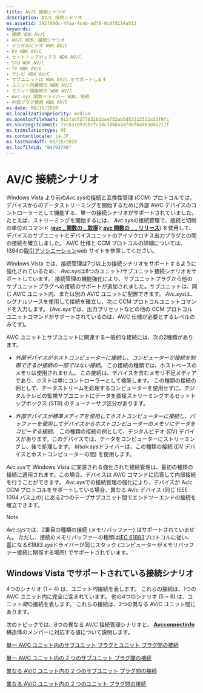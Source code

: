 ```yaml
---
title: AV/C 接続シナリオ
description: AV/C 接続シナリオ
ms.assetid: 392f996c-47aa-4ceb-adf9-0c8fd114a511
keywords:
- 接続 WDK AV/C
- AV/C WDK、接続シナリオ
- デジタルビデオ WDK AV/C
- DV WDK AV/C
- セットトップボックス WDK AV/C
- STB WDK AV/C
- TV WDK AV/C
- テレビ WDK AV/C
- サブユニットは WDK AV/C をサポートします
- ユニット内接続の WDK AV/C
- ユニット間接続の WDK AV/C
- Avc.sys 関数ドライバー WDK、接続
- 外部プラグ接続 WDK AV/C
ms.date: 06/15/2020
ms.localizationpriority: medium
ms.openlocfilehash: 012fabf277832b12a4752ab5d52212522a32f9fc
ms.sourcegitcommit: 77c63789350cfc1dc740baaafdef64803d86217f
ms.translationtype: MT
ms.contentlocale: ja-JP
ms.lasthandoff: 06/16/2020
ms.locfileid: "84793746"
---
```

# <a name="avc-connection-scenarios"></a>AV/C 接続シナリオ

Windows Vista より前の*Avc.sys*の接続と互換性管理 (CCM) プロトコルでは、デバイスからのデータストリーミングを開始するために外部 AV/C デバイスのコントローラーとして機能する、単一の接続シナリオがサポートされていました。 たとえば、ストリーミングを開始するには、 *Avc.sys*の接続管理で、接続と切断の単位のコマンド ([**avc \_ 関数の \_ 取得**](https://docs.microsoft.com/windows-hardware/drivers/stream/avc-function-acquire)と[**avc 関数の \_ \_ リリース**](https://docs.microsoft.com/windows-hardware/drivers/stream/avc-function-release)) を使用して、デバイスのサブユニットとデバイスユニットのアイソクロナス出力プラグとの間の接続を確立しました。 AV/C 仕様と CCM プロトコルの詳細については、1394の[取引アソシエーション](https://1394ta.org/library-2)web サイトを参照してください。

Windows Vista では、接続管理は7つ以上の接続シナリオをサポートするように強化されているため、 *Avc.sys*は8つのユニット/サブユニット接続シナリオをサポートしています。 接続管理の機能強化により、サブユニットプラグから他のサブユニットプラグへの接続のサポートが追加されました。サブユニットは、同じ AV/C ユニット内、または別の AV/C ユニットに配置できます。 *Avc.sys*は、シグナルソースを使用して接続を確立し、次に CCM プロトコルユニットコマンドを入力します。 (*Avc.sys*では、出力プリセットなどの他の CCM プロトコルユニットコマンドがサポートされているのは、AV/C 仕様が必要とするレベルのみです)。

AV/C ユニットとサブユニットに関連する一般的な接続には、次の2種類があります。

- *外部デバイスがホストコンピューターに接続し、コンピューターが接続を制御できるが接続の一部ではない接続*。 この接続の種類では、ホストベースのメモリは使用されません。 この接続は、デバイスを含むメモリ不足メディアであり、ホストは単にコントローラーとして機能します。 この種類の接続の例として、データストリームを処理するコンピューターを使用せずに、デジタルテレビの監視サブユニットにデータを直接ストリーミングするセットトップボックス (STB) のチューナーサブ区分があります。

- *外部デバイスが標準メディアを使用してホストコンピューターに接続し、バッファーを使用してデバイスからホストコンピューターのメモリにデータをコピーする接続*。 この種類の接続の例として、デジタルビデオ (DV) デバイスがあります。このデバイスでは、データをコンピューターにストリーミングし、後で処理します。 *Msdv.sys*ドライバーは、この種類の接続 (DV デバイスとホストコンピューターの間) を使用します。

*Avc.sys*で Windows Vista に実装される強化された接続管理は、最初の種類の接続に適用されます。この場合、デバイスは AV/C コマンドに応答して内部接続を行うことができます。 *Avc.sys*での接続管理の強化により、デバイスが Av/c CCM プロトコルをサポートしている場合、異なる Av/c デバイス (同じ IEEE 1394 バス上の) にある2つのテープサブユニット間でエンドツーエンドの接続を確立できます。

> [!NOTE]
> *Avc.sys*では、2番目の種類の接続 (メモリバッファー) はサポートされていません。 ただし、接続のメモリバッファーの種類は[IEC 61883](https://docs.microsoft.com/windows-hardware/drivers/ieee/iec-61883-client-drivers)プロトコルに従い、基になる*61883.sys*ドライバーが同じスタック (コンピューターがメモリバッファー接続に関係する場所) でサポートされています。

## <a name="supported-connection-scenarios-in-windows-vista"></a>Windows Vista でサポートされている接続シナリオ

4つのシナリオ (1 ~ 4) は、ユニット*内*接続を表します。 これらの接続は、1つの AV/C ユニット内に完全に含まれています。 他の4つのシナリオ (5 ~ 8) は、ユニット*間*の接続を表します。 これらの接続は、2つの異なる AV/C ユニット間にあります。

次のトピックでは、8つの異なる AV/C 接続管理シナリオと、 [**Avcconnectinfo**](https://docs.microsoft.com/windows-hardware/drivers/ddi/avc/ns-avc-_avcconnectinfo)構造体のメンバーに対応する値について説明します。

[単一 AV/C ユニット内のサブユニット プラグとユニット プラグ間の接続](connections-between-subunit-plugs-and-unit-plugs-within-one-av-c-unit.md)

[単一 AV/C ユニット内の 2 つのサブユニット プラグ間の接続](connections-between-two-subunit-plugs-within-one-av-c-unit.md)

[異なる AV/C ユニット内の 2 つのサブユニット プラグ間の接続](connections-between-two-subunit-plugs-in-different-av-c-units.md)

[異なる AV/C ユニット内の 2 つのユニット プラグ間の接続](connections-between-two-unit-plugs-in-different-av-c-units.md)
